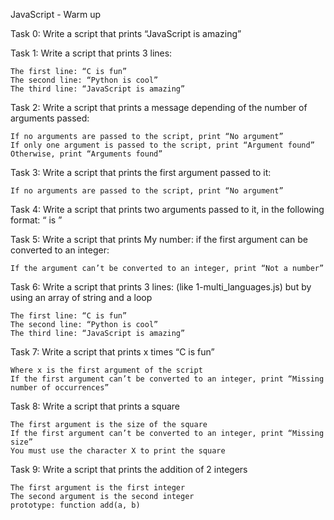  JavaScript - Warm up


Task 0: Write a script that prints “JavaScript is amazing”

Task 1: Write a script that prints 3 lines:

    The first line: “C is fun”
    The second line: “Python is cool”
    The third line: “JavaScript is amazing”

Task 2: Write a script that prints a message depending of the number of arguments passed:

    If no arguments are passed to the script, print “No argument”
    If only one argument is passed to the script, print “Argument found”
    Otherwise, print “Arguments found”

Task 3: Write a script that prints the first argument passed to it:

    If no arguments are passed to the script, print “No argument”

Task 4: Write a script that prints two arguments passed to it, in the following format: “ is ”

Task 5: Write a script that prints My number: <first argument converted in integer> if the first argument can be converted to an integer:

    If the argument can’t be converted to an integer, print “Not a number”

Task 6: Write a script that prints 3 lines: (like 1-multi_languages.js) but by using an array of string and a loop

    The first line: “C is fun”
    The second line: “Python is cool”
    The third line: “JavaScript is amazing”

Task 7: Write a script that prints x times “C is fun”

    Where x is the first argument of the script
    If the first argument can’t be converted to an integer, print “Missing number of occurrences”

Task 8: Write a script that prints a square

    The first argument is the size of the square
    If the first argument can’t be converted to an integer, print “Missing size”
    You must use the character X to print the square

Task 9: Write a script that prints the addition of 2 integers

    The first argument is the first integer
    The second argument is the second integer
    prototype: function add(a, b)